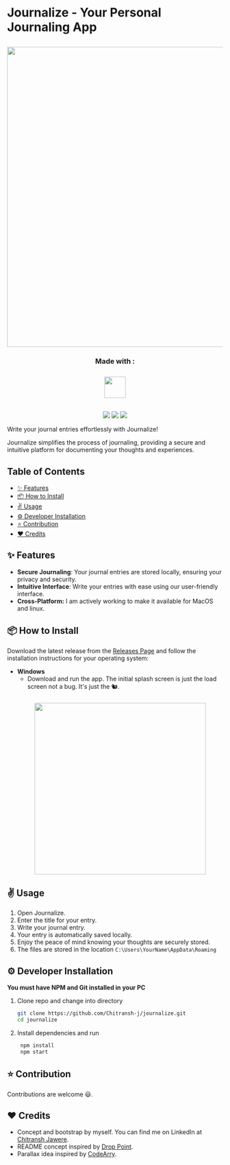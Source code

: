 # Journalize - Your Personal Journaling App


<div align="center">
 <img src="https://github.com/Chitransh-j/journalize/assets/135858715/89012b0b-7f42-449c-b562-03f49419cb00" style="width: 700px; height: auto; margin-top: 10px;">
</div>

<div align="center">
    <h3>Made with :</h3>
    <img src="https://skillicons.dev/icons?i=electron" style="width: 50px; height: auto; margin-top: 10px;">
</div>
<br/>

<p align="center">
  <img src= "https://img.shields.io/github/downloads/Chitransh-j/Journalize/total?style=flat-square">
  <img src= "https://img.shields.io/github/v/release/Chitransh-j/Journalize?style=flat-square">
  <img src= "https://img.shields.io/github/repo-size/Chitransh-j/Journalize?color=yellow&style=flat-square">
</p>

Write your journal entries effortlessly with Journalize!

Journalize simplifies the process of journaling, providing a secure and intuitive platform for documenting your thoughts and experiences.

## Table of Contents
- [:sparkles: Features](#sparkles-features)
- [:package: How to Install](#package-how-to-install)
- [:v: Usage](#v-usage)
- [:gear: Developer Installation](#gear-developer-installation)
- [:star: Contribution](#star-contribution)
- [:heart: Credits](#heart-credits)
  
## :sparkles: Features

- **Secure Journaling**: Your journal entries are stored locally, ensuring your privacy and security.
- **Intuitive Interface**: Write your entries with ease using our user-friendly interface.
- **Cross-Platform:** I am actively working to make it available for MacOS and linux.

## :package: How to Install

Download the latest release from the [Releases Page](https://github.com/Chitransh-j/Journalize/releases) and follow the installation instructions for your operating system:

- **Windows**
  - Download and run the app. The initial splash screen is just the load screen not a bug. It's just the 🐿️.
   <p align="center" >  <img src="https://github.com/Chitransh-j/journalize/assets/135858715/5422d0a2-fa56-4b1d-9ff4-9a6a1449d97f" style="width: 400px; height: auto; margin-top: 10px;"></p>


## :v: Usage

1. Open Journalize.
2. Enter the title for your entry.
3. Write your journal entry.
4. Your entry is automatically saved locally.
5. Enjoy the peace of mind knowing your thoughts are securely stored.
6. The files are stored in the location ```C:\Users\YourName\AppData\Roaming```

## :gear: Developer Installation

**You must have NPM and Git installed in your PC**

1. Clone repo and change into directory
   ```bash
   git clone https://github.com/Chitransh-j/journalize.git
   cd journalize
   ```
2. Install dependencies and run
   ```bash
    npm install
    npm start
   ```
## :star: Contribution
Contributions are welcome 😃. 

## :heart: Credits

- Concept and bootstrap by myself. You can find me on LinkedIn at <a href='https://www.linkedin.com/in/chitransh-jawere/'>Chitransh Jawere</a>.
- README concept inspired by <a href='https://github.com/GameGodS3/DropPoint/'>Drop Point</a>.
- Parallax idea inspired by <a href='https://www.youtube.com/watch?v=2yBk1giIfqE '>CodeArry</a>.

